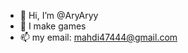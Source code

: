 - 👋 Hi, I’m @AryAryy
- 👀 I make games
- 📫 my email: mahdi47444@gmail.com
<!---
AryAryy/AryAryy is a ✨ special ✨ repository because its `README.md` (this file) appears on your GitHub profile.
You can click the Preview link to take a look at your changes.
--->
